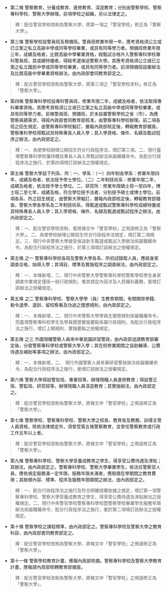 * 第二條 警察教育，分養成教育、進修教育、深造教育；分別由警察學校、警察專科學校、警察大學辦理。前項學校之組織，另以法律定之。

> 釋：配合警官學校改制為警察大學，將第一項之「警官學校」修正為「警察大學」。

* 第三條 警察學校設警員班及預備班。警員班修業年限一年，應考資格須公立或已立案之私立高級中學或同等學校畢業，或具有同等學力者。預備班修業年限三年，成績及格者，比敘高級中學畢業資格，經甄試合格升入警察專科學校專科警員班，其成績特優者，得經考選保送警察大學。其應考資格須公立或已立案之私立國民中學或同等學校畢業，或具有同等學力者。前項預備班設置辦法及比敘高級中學畢業資格辦法，由內政部會同教育部定之。

> 釋：配合警官學校改制為警察大學，將第三項之「警官學校本科」修正為「警察大學」。

* 第四條 警察專科學校設專科警員班，修業年限二年，成績及格者，依法取得專科畢業資格。其應考資格須公立或已立案之私立高級中學或同等學校畢業，或具有同等學力者。前條警員班、預備班，於未設置警察學校之省（市），為應警察員額需求，得經內政部會同教育部核准，由警察專科學校辦理。前二項各班之招生規定，由警察專科學校擬訂，層報內政部核定後，轉報教育部備查。警察專科學校得甄試具特殊專長人員入學；其入學資格、條件、名額及甄試程序之辦法，由內政部定之。

> 釋：一、為使學校辦理公開招生符合行政程序法，增訂第三項。二、現行臺灣警察專科學校優待體技專長人員入學甄試辦法係屬職權命令，為配合行政程序法之施行，於第四項增訂該辦法之授權規定。

* 第五條 警察大學設下列系、所：一、學系：（一）四年制各學系：修業年限四年，成績及格者，依法授予學士學位。（二）二年制技術系：修業年限二年，成績及格者，依法授予學士學位。二、研究所：修業年限碩士班一至四年，博士班二至七年，成績及格，符合學位授予法者，分別授予碩士或博士學位。前項各系、所之招生規定，由警察大學擬訂，層報內政部核定後，轉報教育部備查。警察大學各學系及二年制技術系，得甄選或甄試警察專科學校成績特優或具特殊專長人員入學；其入學資格、條件、名額及甄選或甄試程序之辦法，由內政部定之。

> 釋：一、配合警官學校改制，爰將條文中「警官學校」之用語修正為「警察大學」。二、為使學校辦理公開招生符合行政程序法規定，增訂第二項規定。三、現行中央警察大學接受保送新生甄選或甄試入學辦法係屬職權命令，為配合行政程序法之施行，於第三項增訂該辦法之授權規定。

* 第五條 之一 警察專科學校各班及警察大學各系、所初試錄取人員，應經身家調查合格，始得入學；其項目、標準及實施程序之調查辦法，由內政部定之。

> 釋：一、本條新增。二、現行中央警察大學警察專科學校警察學校學生身家調查作業規定僅係一般行政規則，惟其規定內容涉及人民權利義務，爰增訂該辦法之授權規定。

* 第五條 之二 警察專科學校、警察大學學（員）生教育期間，有關開除學籍、勒令退學、退訓、留校察看及功過之獎懲規則，由內政部定之。

> 釋：一、本條新增。二、現行中央警察大學學員生獎懲規則係屬職權命令，而臺灣警察專科校學生及學員獎懲實施要點係屬行政規則，為配合行政程序法之施行，增訂上開規則、實施要點之授權規定。

* 第五條 之三 外國現職警察人員來中華民國研習警政，由內政部送請教育部審定後，分發警察專科學校或警察大學入學；其在校修業期間之協助輔導、公費待遇及補助等事項之辦法，由內政部定之。

> 釋：一、本條新增。二、 現行外國警察人員來華研習警政辦法係屬職權命令，為配合行政程序法之施行，爰增訂該辦法之授權規定。

* 第六條 警察大學得設警佐班、專業班等，辦理現職人員進修教育；得設警正班、警監班、研究班等，辦理現職人員深造教育；其實施辦法，由內政部定之。

> 釋：配合警官學校改制為警察大學，將條文中「警官學校」之用語修正為「警察大學」。

* 第七條 警察學校、警察專科學校、警察大學之校長、教育長及教務、訓導主管人員資格，除依法律規定外，須曾受第五條警察教育，並曾任警察教育或行政工作五年以上者。

> 釋：配合警官學校改制為警察大學，將條文中「警官學校」之用語修正為「警察大學」。

* 第九條 警察專科學校、警察大學受養成教育之學生，得享受公費待遇及津貼；其辦法，由內政部定之。警察專科學校、警察大學畢業學生，依法任警察官人員，應依規定服務滿一定年限，服務年限未滿者，應賠償在學期間之教育費用；其賠償內容、標準、程序及服務年限期間之辦法，由內政部定之。

> 釋：一、配合行政程序法之施行及符合明確授權依據之規定，增訂第一項警察專科學校、警察大學受養成教育之學生，得享受公費待遇及津貼辦法之授權規定。二、現行中央警官學校警察專科學校暨警察學校畢業學生服務年限辦法係屬職權命令，配合行政程序法之施行，爰於第二項增訂該辦法之授權規定。

* 第十條 警察學校之課程標準，由內政部定之。警察專科學校及警察大學之教育科目，由內政部會同教育部定之。

> 釋：配合警官學校改制為警察大學，將條文中「警官學校」之用語修正為「警察大學」。

* 第十一條 警察學校教育計畫，應報內政部核備。警察專科學校及警察大學教育計畫，應報請內政部核轉教育部備查。

> 釋：配合警官學校改制為警察大學，將條文中「警官學校」之用語修正為「警察大學」。

